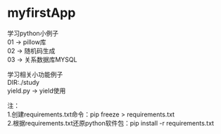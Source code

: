 # myfirstApp

学习python小例子  
01 -> pillow库  
02 -> 随机码生成  
03 -> 关系数据库MYSQL  

学习相关小功能例子  
DIR:./study  
yield.py -> yield使用  




注：  
1.创建requirements.txt命令：pip freeze > requirements.txt  
2.根据requirements.txt还原python软件包：pip install -r requirements.txt  
